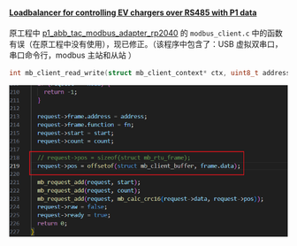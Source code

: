 #### [Loadbalancer for controlling EV chargers over RS485 with P1 data](https://oshwlab.com/timstegeman/p1_modbus_loadbalancer) 

原工程中 [p1_abb_tac_modbus_adapter_rp2040](https://github.com/timstegeman/p1_abb_tac_modbus_adapter_rp2040) 的 `modbus_client.c` 中的函数有误（在原工程中没有使用），现已修正。（该程序中包含了：USB 虚拟双串口，串口命令行，modbus 主站和从站 ）

```c
int mb_client_read_write(struct mb_client_context* ctx, uint8_t address, uint8_t fn, uint16_t start, uint16_t count)
```

![fix](.assest/README/fix.png)

